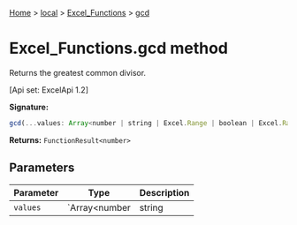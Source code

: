 [Home](./index) &gt; [local](local.md) &gt; [Excel\_Functions](local.excel_functions.md) &gt; [gcd](local.excel_functions.gcd.md)

# Excel\_Functions.gcd method

Returns the greatest common divisor. 

 \[Api set: ExcelApi 1.2\]

**Signature:**
```javascript
gcd(...values: Array<number | string | Excel.Range | boolean | Excel.RangeReference | Excel.FunctionResult<any>>): FunctionResult<number>;
```
**Returns:** `FunctionResult<number>`

## Parameters

|  Parameter | Type | Description |
|  --- | --- | --- |
|  `values` | `Array<number | string | Excel.Range | boolean | Excel.RangeReference | Excel.FunctionResult<any>>` |  |

